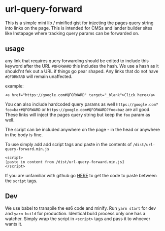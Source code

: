 # url-query-forward
This is a simple mini lib / minified gist for injecting the pages query string into links on the page.  This is intended for CMSs and lander builder sites like Instapage where tracking query params can be forwarded on.

## usage
any link that requires query forwarding should be edited to include this keyword after the URL
`#QFORWARD` this includes the hash.  We use a hash as it should'nt fek out a URL if things go pear shaped.
Any links that do not have `#QFORWARD` will remain unaffected.

example:

`<a href="https://google.com#QFORWARD" target="_blank">Click here</a>`

You can also include hardcoded query params as well
`https://google.com?foo=bar#QFORWARD` or `https://google.com#QFORWARD?foo=baz` are all good.  These links will inject the pages query string but keep the `foo` param as well.

The script can be included anywhere on the page - in the head or anywhere in the body is fine.

To use simply add add script tags and paste in the contents of `/dist/url-query-forward.min.js`
```
<script>
[paste in content from /dist/url-query-forward.min.js]
</script>
```

If you are unfamiliar with github go [HERE](https://raw.githubusercontent.com/Sub-Tech/url-query-forward/master/dist/url-query-forward.min.js) to get the code to paste between the `script` tags.


## Dev
We use babel to transpile the es6 code and minify.  Run `yarn start` for dev and `yarn build` for production.  Identical build process only one has a watcher.
Simply wrap the script in `<script>` tags and pass it to whoever wants it.
